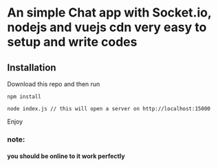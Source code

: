 # An simple Chat app with Socket.io, nodejs and vuejs cdn very easy to setup and write codes

## Installation
Download this repo and then run
```
npm install

node index.js // this will open a server on http://localhost:15000
```

Enjoy
### note: 
#### you should be online to it work perfectly
